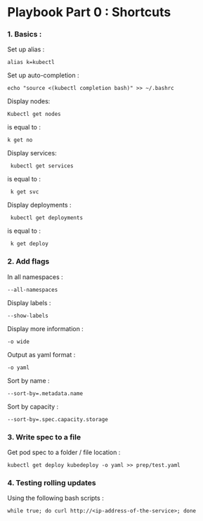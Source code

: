# Playbook Part 0 : Shortcuts

### 1. Basics :

Set up alias : 

    alias k=kubectl
    
Set up auto-completion : 

    echo "source <(kubectl completion bash)" >> ~/.bashrc


Display nodes:

    Kubectl get nodes
    
is equal to :
  
    k get no
    
    
Display services:

     kubectl get services
     
is equal to :

     k get svc
     
Display deployments :

     kubectl get deployments 
     
is equal to :

     k get deploy



### 2. Add flags
In all namespaces : 

    --all-namespaces  

Display labels :

    --show-labels  
    
Display more information :

    -o wide
   
Output as yaml format :

    -o yaml


Sort by name : 

    --sort-by=.metadata.name

Sort by capacity :

    --sort-by=.spec.capacity.storage  
   
   

### 3. Write spec to a file 

Get pod spec to a folder / file location : 

    kubectl get deploy kubedeploy -o yaml >> prep/test.yaml



### 4. Testing rolling updates

Using the following bash scripts : 

    while true; do curl http://<ip-address-of-the-service>; done
